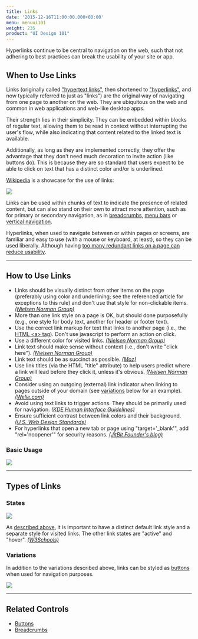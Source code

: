 ```yaml
---
title: Links
date: '2015-12-16T11:00:00.000+00:00'
menu: menuui101
weight: 235
product: "UI Design 101"
---
```


Hyperlinks continue to be central to navigation on the web, such that not adhering to best practices can break the usability of your site or app. <!--more-->


## When to Use Links

Links (originally called ["hypertext links"](https://www.w3.org/MarkUp/HTMLPlus/htmlplus_14.html), then shortened to ["hyperlinks"](https://www.w3.org/MarkUp/html-spec/html-spec_7.html#SEC7), and now typically referred to just as "links") are the original way of navigating from one page to another on the web. They are ubiquitous on the web and common in web applications and web-like desktop apps.

Their strength lies in their simplicity. They can be embedded within blocks of regular text, allowing them to be read in context without interrupting the user's flow, while also indicating that content related to the linked text is available.

Additionally, as long as they are implemented correctly, they offer the advantage that they don't need much decoration to invite action (like buttons do). This is because they are so standard that users expect to be able to click on text that has a distinct color and/or is underlined.

[Wikipedia](https://en.wikipedia.org/) is a showcase for the use of links:

![](//media.balsamiq.com/img/support/tutorials/ui101/wikipedia-links.png)

Links can be used within chunks of text to indicate the presence of related content, but can also stand on their own to attract more attention, such as for primary or secondary navigation, as in [breadcrumbs](../breadcrumbs/), [menu bars](../menubars/) or [vertical navigation](../verticalnavigation/).

Hyperlinks, when used to navigate between or within pages or screens, are familiar and easy to use (with a mouse or keyboard, at least), so they can be used liberally. Although having [too many redundant links on a page can reduce usability](https://www.nngroup.com/articles/duplicate-links/).

---

## How to Use Links

* Links should be visually distinct from other items on the page (preferably using color and underlining; see the referenced article for exceptions to this rule) and don't use that style for non-clickable items. [*(Nielsen Norman Group)*](https://www.nngroup.com/articles/guidelines-for-visualizing-links/)
* More than one link style on a page is OK, but should done purposefully (e.g., one style for body text, another for header or footer text).
* Use the correct link markup for text that links to another page (i.e., the [HTML &lt;a&gt; tag](https://www.w3schools.com/tags/tag_a.asp)). Don't use javascript to perform an action on click.
* Use a different color for visited links. [*(Nielsen Norman Group)*](https://www.nngroup.com/articles/change-the-color-of-visited-links/)
* Link text should make sense without context (i.e., don't write "click here"). [*(Nielsen Norman Group)*](https://www.nngroup.com/articles/writing-links/)
* Link text should be as succinct as possible. [*(Moz)*](https://moz.com/learn/seo/anchor-text)
* Use link titles (via the HTML "title" attribute) to help users predict where a link will lead before they click it, unless it's obvious. [*(Nielsen Norman Group)*](http://www.nngroup.com/articles/using-link-titles-to-help-users-predict-where-they-are-going/)
* Consider using an outgoing (external) link indicator when linking to pages outside of your domain (see [variations](#variations) below for an example). [*(Welie.com)*](http://www.welie.com/patterns/showPattern.php?patternID=outgoing-links)
* Avoid using text links to trigger actions. They should be primarily used for navigation. [*(KDE Human Interface Guidelines)*](https://community.kde.org/KDE_Visual_Design_Group/HIG/Command_Link)
* Ensure sufficient contrast between link colors and their background. [*(U.S. Web Design Standards)*](https://standards.usa.gov/components/colors/)
* For hyperlinks that open a new tab or page using "target='_blank'", add "rel='noopener'" for security reasons. [*(JitBit Founder's blog)*](https://www.jitbit.com/alexblog/256-targetblank---the-most-underestimated-vulnerability-ever/)


### Basic Usage

![](//media.balsamiq.com/img/support/tutorials/ui101/links.png)

---

## Types of Links

### States

![](//media.balsamiq.com/img/support/tutorials/ui101/links-states.png)

As [described above](#how-to-use-links), it is important to have a distinct default link style and a separate style for visited links. The other link states are "active" and "hover". [*(W3Schools)*](https://www.w3schools.com/css/css_link.asp)


### Variations

In addition to the variations described above, links can be styled as [buttons](../buttons/) when used for navigation purposes.

![](//media.balsamiq.com/img/support/tutorials/ui101/links-variations.png)

---

## Related Controls

* [Buttons](../buttons/)
* [Breadcrumbs](../breadcrumbs/)
